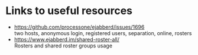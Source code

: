 # Links to useful resources
- https://github.com/processone/ejabberd/issues/1696<br/>
  two hosts, anonymous login, registered users, separation, online, rosters
- https://www.ejabberd.im/shared-roster-all/<br/>
  Rosters and shared roster groups usage

